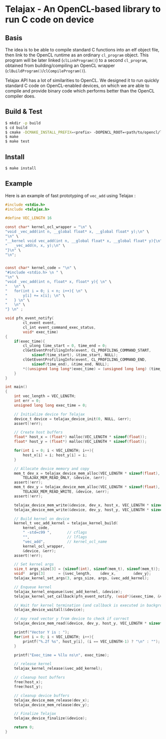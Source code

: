 # Telajax - An OpenCL-based library to run C code on device

## Basis

The idea is to be able to compile standard C functions into an elf object file,
then link to the OpenCL runtime as an ordinary `cl_program` object.
This program will be later linked (`clLinkProgram()`) to a second `cl_program`,
obtained from building/compiling an OpenCL wrapper
(`clBuildProgram()`/`clCompileProgram()`).

Telajax API has a lot of similarities to OpenCL. We designed it to run quickly
standard C code on OpenCL-enabled devices, on which we are able to compile and
provide binary code which performs better than the OpenCL compiler does.

## Build & Test

``` sh
$ mkdir -p build
$ cd build
$ cmake -DCMAKE_INSTALL_PREFIX=<prefix> -DOPENCL_ROOT=<path/to/opencl/lib> ..
$ make
$ make test
```

## Install

``` sh
$ make install
```

## Example

Here is an example of fast prototyping of `vec_add` using Telajax :

``` c
#include <stdio.h>
#include <telajax.h>

#define VEC_LENGTH 16

const char* kernel_ocl_wrapper = "\n" \
"void _vec_add(int n, __global float* x, __global float* y);\n" \
"\n" \
"__kernel void vec_add(int n, __global float* x, __global float* y){\n" \
"	_vec_add(n, x, y);\n" \
"}\n" \
"\n";


const char* kernel_code = "\n" \
"#include <stdio.h> \n " \
"\n" \
"void _vec_add(int n, float* x, float* y){ \n" \
"	\n" \
"	for(int i = 0; i < n; i++){ \n" \
"		y[i] += x[i]; \n" \
"	} \n" \
"	\n" \
"} \n" ;

void pfn_event_notify(
		cl_event event,
		cl_int event_command_exec_status,
		void* exec_time)
{
	if(exec_time){
		cl_ulong time_start = 0, time_end = 0;
		clGetEventProfilingInfo(event, CL_PROFILING_COMMAND_START,
			sizeof(time_start), &time_start, NULL);
		clGetEventProfilingInfo(event, CL_PROFILING_COMMAND_END,
			sizeof(time_end), &time_end, NULL);
		*((unsigned long long*)exec_time) = (unsigned long long) (time_end - time_start);
	}
}

int main()
{
	int vec_length = VEC_LENGTH;
	int err = 0;
	unsigned long long exec_time = 0;

	// Initialize device for Telajax
	device_t device = telajax_device_init(0, NULL, &err);
	assert(!err);

	// Create host buffers
	float* host_x = (float*) malloc(VEC_LENGTH * sizeof(float));
	float* host_y = (float*) malloc(VEC_LENGTH * sizeof(float));

	for(int i = 0; i < VEC_LENGTH; i++){
		host_x[i] = i; host_y[i] = i;
	}

	// Allocate device memory and copy
	mem_t dev_x = telajax_device_mem_alloc(VEC_LENGTH * sizeof(float),
		TELAJAX_MEM_READ_ONLY, &device, &err);
	assert(!err);
	mem_t dev_y = telajax_device_mem_alloc(VEC_LENGTH * sizeof(float),
		TELAJAX_MEM_READ_WRITE, &device, &err);
	assert(!err);

	telajax_device_mem_write(&device, dev_x, host_x, VEC_LENGTH * sizeof(float));
	telajax_device_mem_write(&device, dev_y, host_y, VEC_LENGTH * sizeof(float));

	// Build kernel on device
	kernel_t vec_add_kernel = telajax_kernel_build(
		kernel_code,
		" -std=c99 ",       // cflags
		"",                 // lflags
		"vec_add",          // kernel_ocl_name
		kernel_ocl_wrapper,
		&device, &err);
	assert(!err);

	// Set kernel args
	size_t args_size[3] = {sizeof(int), sizeof(mem_t), sizeof(mem_t)};
	void*  args[3]      = {&vec_length,    &dev_x,        &dev_y};
	telajax_kernel_set_args(3, args_size, args, &vec_add_kernel);

	// Enqueue kernel
	telajax_kernel_enqueue(&vec_add_kernel, &device);
	telajax_kernel_set_callback(pfn_event_notify, (void*)&exec_time, &vec_add_kernel);

	// Wait for kernel termination (and callback is executed in backgroud)
	telajax_device_waitall(&device);

	// may read vector y from device to check if correct
	telajax_device_mem_read(&device, dev_y, host_y, VEC_LENGTH * sizeof(float));

	printf("Vector Y is : ");
	for(int i = 0; i < VEC_LENGTH; i++){
		printf("%.2f %s", host_y[i], (i == VEC_LENGTH-1) ? "\n" : "");
	}

	printf("Exec_time = %llu ns\n", exec_time);

	// release kernel
	telajax_kernel_release(&vec_add_kernel);

	// cleanup host buffers
	free(host_x);
	free(host_y);

	// cleanup device buffers
	telajax_device_mem_release(dev_x);
	telajax_device_mem_release(dev_y);

	// Finalize Telajax
	telajax_device_finalize(&device);

	return 0;
}
```
